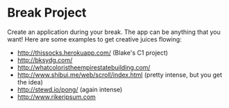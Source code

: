 # Break Project

Create an application during your break. The app can be anything that you want! Here are some examples to get creative juices flowing:

- http://thissocks.herokuapp.com/ (Blake's C1 project)
- http://bksydg.com/
- http://whatcoloristheempirestatebuilding.com/
- http://www.shibui.me/web/scroll/index.html (pretty intense, but you get the idea)
- http://stewd.io/pong/ (again intense)
- http://www.rikeripsum.com
